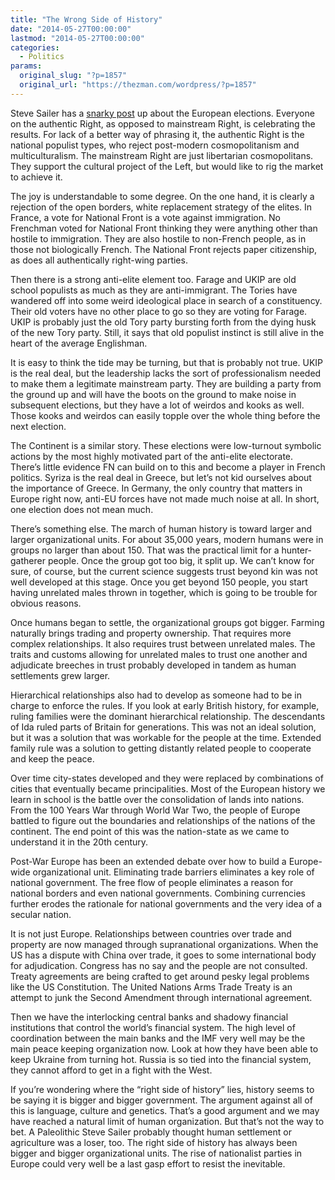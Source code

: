 ```yaml
---
title: "The Wrong Side of History"
date: "2014-05-27T00:00:00"
lastmod: "2014-05-27T00:00:00"
categories:
  - Politics
params:
  original_slug: "?p=1857"
  original_url: "https://thezman.com/wordpress/?p=1857"
---
```


Steve Sailer has a <a
href="http://isteve.blogspot.com/2014/05/who-is-on-wrong-side-of-history-now.html"
rel="noopener noreferrer" target="_blank">snarky post</a> up about the
European elections. Everyone on the authentic Right, as opposed to
mainstream Right, is celebrating the results. For lack of a better way
of phrasing it, the authentic Right is the national populist types, who
reject post-modern cosmopolitanism and multiculturalism. The mainstream
Right are just libertarian cosmopolitans. They support the cultural
project of the Left, but would like to rig the market to achieve it.

The joy is understandable to some degree. On the one hand, it is clearly
a rejection of the open borders, white replacement strategy of the
elites. In France, a vote for National Front is a vote against
immigration. No Frenchman voted for National Front thinking they were
anything other than hostile to immigration. They are also hostile to
non-French people, as in those not biologically French. The National
Front rejects paper citizenship, as does all authentically right-wing
parties.

Then there is a strong anti-elite element too. Farage and UKIP are old
school populists as much as they are anti-immigrant. The Tories have
wandered off into some weird ideological place in search of a
constituency. Their old voters have no other place to go so they are
voting for Farage. UKIP is probably just the old Tory party bursting
forth from the dying husk of the new Tory party. Still, it says that old
populist instinct is still alive in the heart of the average Englishman.

It is easy to think the tide may be turning, but that is probably not
true. UKIP is the real deal, but the leadership lacks the sort of
professionalism needed to make them a legitimate mainstream party. They
are building a party from the ground up and will have the boots on the
ground to make noise in subsequent elections, but they have a lot of
weirdos and kooks as well. Those kooks and weirdos can easily topple
over the whole thing before the next election.

The Continent is a similar story. These elections were low-turnout
symbolic actions by the most highly motivated part of the anti-elite
electorate. There’s little evidence FN can build on to this and become a
player in French politics. Syriza is the real deal in Greece, but let’s
not kid ourselves about the importance of Greece. In Germany, the only
country that matters in Europe right now, anti-EU forces have not made
much noise at all. In short, one election does not mean much.

There’s something else. The march of human history is toward larger and
larger organizational units. For about 35,000 years, modern humans were
in groups no larger than about 150. That was the practical limit for a
hunter-gatherer people. Once the group got too big, it split up. We
can’t know for sure, of course, but the current science suggests trust
beyond kin was not well developed at this stage. Once you get beyond 150
people, you start having unrelated males thrown in together, which is
going to be trouble for obvious reasons.

Once humans began to settle, the organizational groups got bigger.
Farming naturally brings trading and property ownership. That requires
more complex relationships. It also requires trust between unrelated
males. The traits and customs allowing for unrelated males to trust one
another and adjudicate breeches in trust probably developed in tandem as
human settlements grew larger.

Hierarchical relationships also had to develop as someone had to be in
charge to enforce the rules. If you look at early British history, for
example, ruling families were the dominant hierarchical relationship.
The descendants of Ida ruled parts of Britain for generations. This was
not an ideal solution, but it was a solution that was workable for the
people at the time. Extended family rule was a solution to getting
distantly related people to cooperate and keep the peace.

Over time city-states developed and they were replaced by combinations
of cities that eventually became principalities. Most of the European
history we learn in school is the battle over the consolidation of lands
into nations. From the 100 Years War through World War Two, the people
of Europe battled to figure out the boundaries and relationships of the
nations of the continent. The end point of this was the nation-state as
we came to understand it in the 20th century.

Post-War Europe has been an extended debate over how to build a
Europe-wide organizational unit. Eliminating trade barriers eliminates a
key role of national government. The free flow of people eliminates a
reason for national borders and even national governments. Combining
currencies further erodes the rationale for national governments and the
very idea of a secular nation.

It is not just Europe. Relationships between countries over trade and
property are now managed through supranational organizations. When the
US has a dispute with China over trade, it goes to some international
body for adjudication. Congress has no say and the people are not
consulted. Treaty agreements are being crafted to get around pesky legal
problems like the US Constitution. The United Nations Arms Trade Treaty
is an attempt to junk the Second Amendment through international
agreement.

Then we have the interlocking central banks and shadowy financial
institutions that control the world’s financial system. The high level
of coordination between the main banks and the IMF very well may be the
main peace keeping organization now. Look at how they have been able to
keep Ukraine from turning hot. Russia is so tied into the financial
system, they cannot afford to get in a fight with the West.

If you’re wondering where the “right side of history” lies, history
seems to be saying it is bigger and bigger government. The argument
against all of this is language, culture and genetics. That’s a good
argument and we may have reached a natural limit of human organization.
But that’s not the way to bet. A Paleolithic Steve Sailer probably
thought human settlement or agriculture was a loser, too. The right side
of history has always been bigger and bigger organizational units. The
rise of nationalist parties in Europe could very well be a last gasp
effort to resist the inevitable.
